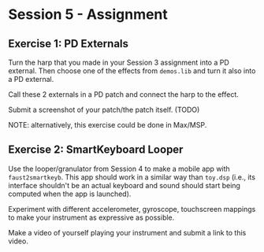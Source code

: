 # Session 5 - Assignment

## Exercise 1: PD Externals

Turn the harp that you made in your Session 3 assignment into a PD external.
Then choose one of the effects from `demos.lib` and turn it also into a PD
external.

Call these 2 externals in a PD patch and connect the harp to the effect. 

Submit a screenshot of your patch/the patch itself. (TODO)

NOTE: alternatively, this exercise could be done in Max/MSP. 

## Exercise 2: SmartKeyboard Looper

Use the looper/granulator from Session 4 to make a mobile app with 
`faust2smartkeyb`. This app should work in a similar way than `toy.dsp` 
(i.e., its interface shouldn't be an actual keyboard and sound should start
being computed when the app is launched).

Experiment with different accelerometer, gyroscope, touchscreen mappings to
make your instrument as expressive as possible.

Make a video of yourself playing your instrument and submit a link to this
video.
